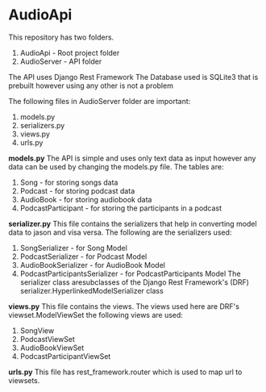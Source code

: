 # AudioApi
This repository has two folders.
1. AudioApi - Root project folder
2. AudioServer - API folder

The API uses Django Rest Framework
The Database used is SQLite3 that is prebuilt however using any other is not a problem

The following files in AudioServer folder are important:
1. models.py
2. serializers.py
3. views.py
4. urls.py

__models.py__
The API is simple and uses only text data as input however any data can be used by changing the models.py file.
The tables are:
1. Song - for storing songs data
2. Podcast - for storing podcast data
3. AudioBook - for storing audiobook data
4. PodcastParticipant - for storing the participants in a podcast

__serializer.py__
This file contains the serializers that help in converting model data to jason and visa versa.
The following are the serializers used:
1. SongSerializer - for Song Model
2. PodcastSerializer - for Podcast Model
3. AudioBookSerializer - for AudioBook Model
4. PodcastParticipantsSerializer - for PodcastParticipants Model
The serializer class aresubclasses of the Django Rest Framework's (DRF) serializer.HyperlinkedModelSerializer class

__views.py__
This file contains the views. The views used here are DRF's viewset.ModelViewSet
the following views are used:
1. SongView
2. PodcastViewSet
3. AudioBookViewSet
4. PodcastParticipantViewSet

__urls.py__
This file has rest_framework.router which is used to map url to viewsets.
